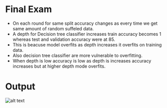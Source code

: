 # Final Exam

- On each round for same split accuracy changes as every time we get same amount of random suffeled data.
- A depth for Decision tree classifier increases train accuracy becomes 1 whereas test and validation accuracy were at 85.
- This is beacuse model overfits as depth increases it overfits on training data.
- Also decision tree classifier are more vulnerable to overfitting.
- When depth is low accuracy is low as depth is increases accuracy increases but at higher depth mode overfits.

# Output
![alt text](https://github.com/anurag-saraswat/MNIST_Example/blob/feature/final_exam/mnist/result.png)
